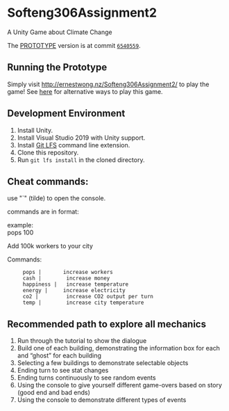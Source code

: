 # Softeng306Assignment2

A Unity Game about Climate Change

The [PROTOTYPE](https://github.com/saddboys/Softeng306Assignment2/releases/tag/PROTOTYPE) version is at commit [`6540559`](https://github.com/saddboys/Softeng306Assignment2/tree/6540559ba1dfd242085a232972afadc403623bb7).

## Running the Prototype

Simply visit http://ernestwong.nz/Softeng306Assignment2/ to play the game!
See [here](https://github.com/saddboys/Softeng306Assignment2/releases/tag/PROTOTYPE) for alternative ways to play this game.

## Development Environment

1. Install Unity.
2. Install Visual Studio 2019 with Unity support.
3. Install [Git LFS](https://git-lfs.github.com/) command line extension.
4. Clone this repository.
5. Run `git lfs install` in the cloned directory.

## Cheat commands:

use "\`" (tilde) to open the console.

commands are in format:  
<command> <number>
  
example:  
pops 100

Add 100k workers to your city

Commands:  

         pops |       increase workers  
         cash |        increase money  
         happiness |   increase temperature  
         energy |     increase electricity  
         co2 |         increase CO2 output per turn  
         temp |        increase city temperature  
  

## Recommended path to explore all mechanics

1. Run through the tutorial to show the dialogue
2. Build one of each building, demonstrating the information box for each and “ghost” for each building
3. Selecting a few buildings to demonstrate selectable objects
4. Ending turn to see stat changes
5. Ending turns continuously to see random events
6. Using the console to give yourself different game-overs based on story (good end and bad ends)
7. Using the console to demonstrate different types of events
